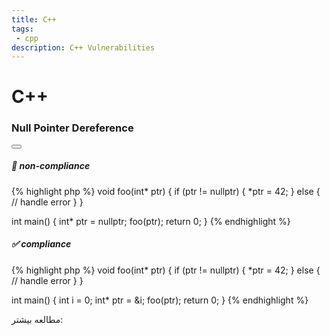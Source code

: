 ```yaml
---
title: C++
tags: 
 - cpp
description: C++ Vulnerabilities
---
```


# C++


###  Null Pointer Dereference


<button class="btn btn-danger"></button>




##### 🐞 non-compliance

{% highlight php %}
void foo(int* ptr) {
    if (ptr != nullptr) {
        *ptr = 42;
    } else {
        // handle error
    }
}

int main() {
    int* ptr = nullptr;
    foo(ptr);
    return 0;
}
{% endhighlight %}



##### ✅ compliance

{% highlight php %}
void foo(int* ptr) {
    if (ptr != nullptr) {
        *ptr = 42;
    } else {
        // handle error
    }
}

int main() {
    int i = 0;
    int* ptr = &i;
    foo(ptr);
    return 0;
}
{% endhighlight %}




مطالعه بیشتر:
<a href="#"></a>

